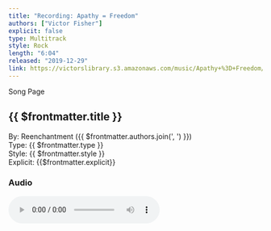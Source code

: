```yaml
---
title: "Recording: Apathy = Freedom"
authors: ["Victor Fisher"]
explicit: false
type: Multitrack  
style: Rock
length: "6:04"
released: "2019-12-29"
link: https://victorslibrary.s3.amazonaws.com/music/Apathy+%3D+Freedom/Apathy+%3D+Freedom.mp3
---
```


<g-link to="/song/apathy-equals-freedom">Song Page</g-link>

## {{ $frontmatter.title }}

By: <g-link to="/band/reenchantment">Reenchantment</g-link> ({{ $frontmatter.authors.join(', ') }})  
Type: {{ $frontmatter.type }}  
Style: {{ $frontmatter.style }}  
Explicit: {{$frontmatter.explicit}}

### Audio

<audio controls controlsList="nodownload">
  <source :src="$frontmatter.link" type="audio/mpeg">
Your browser does not support the audio element.
</audio>
